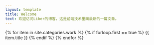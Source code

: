 ```yaml
---
layout: template
title: Welcome
text: 欢迎访问Liber的博客，这是前端技术里面最新的一篇文章。
---
```

{% for item in site.categories.work %}
{% if forloop.first == true %}
{{ item.title }}
{% endif %}
{% endfor %}